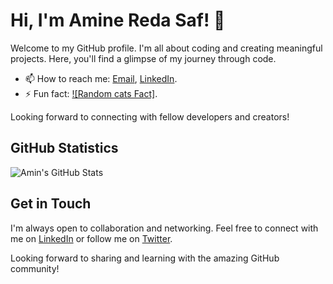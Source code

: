 # Hi, I'm Amine Reda Saf! 👋

Welcome to my GitHub profile. I'm all about coding and creating meaningful projects. Here, you'll find a glimpse of my journey through code.

<!-- - 🔭 I’m currently working on [Project Name](link-to-repo). -->
<!-- - 🌱 I’m currently learning [new]. -->
<!-- - 💬 Ask me about [Topic]. -->
- 📫 How to reach me: [Email](redamine9@gmail.com), [LinkedIn](https://www.linkedin.com/in/amineredasaf/).
- ⚡ Fun fact: [![Random cats Fact]](https://catfact.ninja/fact).

Looking forward to connecting with fellow developers and creators!


## GitHub Statistics

![Amin's GitHub Stats](https://myreadme.vercel.app/api/embed/amineredasaf?panels=userstatistics&panels=toplanguages&panels=commitgraph)

## Get in Touch

I'm always open to collaboration and networking. Feel free to connect with me on [LinkedIn](your-linkedin-profile) or follow me on [Twitter](your-twitter-profile).

Looking forward to sharing and learning with the amazing GitHub community!
